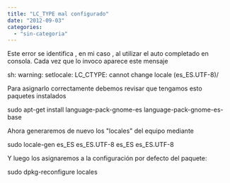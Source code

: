 ```yaml
---
title: "LC_TYPE mal configurado"
date: "2012-09-03"
categories: 
  - "sin-categoria"
---
```


Este error se identifica , en mi caso , al utilizar el auto completado en consola. Cada vez que lo invoco aparece este mensaje

sh: warning: setlocale: LC\_CTYPE: cannot change locale (es\_ES.UTF-8)/

Para asignarlo correctamente debemos revisar que tengamos esto paquetes instalados

sudo apt-get install language-pack-gnome-es language-pack-gnome-es-base

Ahora generaremos de nuevo los "locales" del equipo mediante

sudo locale-gen es\_ES es\_ES.UTF-8 es\_ES es\_ES.UTF-8

Y luego los asignaremos a la configuración por defecto del paquete:

sudo dpkg-reconfigure locales
